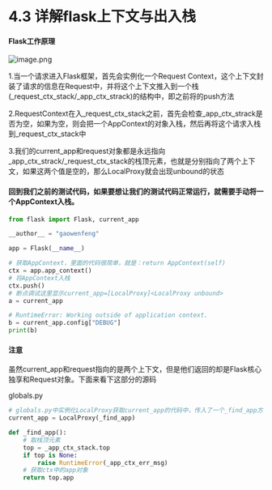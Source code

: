 # 4.3 详解flask上下文与出入栈

#### Flask工作原理
![image.png](https://upload-images.jianshu.io/upload_images/7220971-cf45bd1876fcf08d.png?imageMogr2/auto-orient/strip%7CimageView2/2/w/1240)

1.当一个请求进入Flask框架，首先会实例化一个Request Context，这个上下文封装了请求的信息在Request中，并将这个上下文推入到一个栈(_request_ctx_stack/_app_ctx_strack)的结构中，即之前将的push方法

2.RequestContext在入_request_ctx_stack之前，首先会检查_app_ctx_strack是否为空，如果为空，则会把一个AppContext的对象入栈，然后再将这个请求入栈到_request_ctx_stack中

3.我们的current_app和request对象都是永远指向_app_ctx_strack/_request_ctx_stack的栈顶元素，也就是分别指向了两个上下文，如果这两个值是空的，那么LocalProxy就会出现unbound的状态


#### 回到我们之前的测试代码，如果要想让我们的测试代码正常运行，就需要手动将一个AppContext入栈。
```python
from flask import Flask, current_app

__author__ = "gaowenfeng"

app = Flask(__name__)

# 获取AppContext，里面的代码很简单，就是：return AppContext(self)
ctx = app.app_context()
# 将AppContext入栈
ctx.push()
# 断点调试这里显示current_app=[LocalProxy]<LocalProxy unbound>
a = current_app

# RuntimeError: Working outside of application context.
b = current_app.config["DEBUG"]
print(b)
```

#### 注意
虽然current_app和request指向的是两个上下文，但是他们返回的却是Flask核心独享和Request对象。下面来看下这部分的源码

globals.py
```python
# globals.py中实例化LocalProxy获取current_app的代码中，传入了一个_find_app方法
current_app = LocalProxy(_find_app)

def _find_app():
    # 取栈顶元素
    top = _app_ctx_stack.top
    if top is None:
        raise RuntimeError(_app_ctx_err_msg)
    # 获取ctx中的app对象
    return top.app
```




